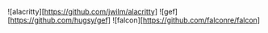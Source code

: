 ![alacritty][https://github.com/jwilm/alacritty]
![gef][https://github.com/hugsy/gef]
![falcon][https://github.com/falconre/falcon]
